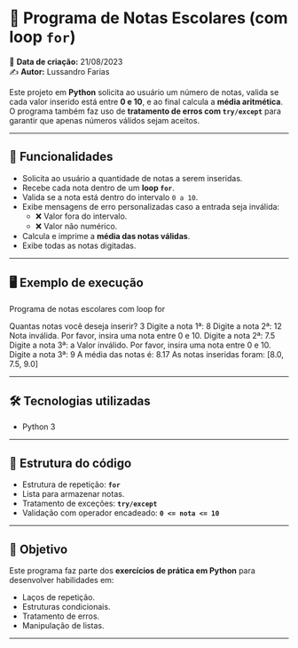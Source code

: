 # 📘 Programa de Notas Escolares (com loop `for`)

📅 **Data de criação:** 21/08/2023  
✍️ **Autor:** Lussandro Farias  

Este projeto em **Python** solicita ao usuário um número de notas, valida se cada valor inserido está entre **0 e 10**, e ao final calcula a **média aritmética**.  
O programa também faz uso de **tratamento de erros com `try/except`** para garantir que apenas números válidos sejam aceitos.

---

## 🚀 Funcionalidades
- Solicita ao usuário a quantidade de notas a serem inseridas.
- Recebe cada nota dentro de um **loop `for`**.
- Valida se a nota está dentro do intervalo `0 a 10`.
- Exibe mensagens de erro personalizadas caso a entrada seja inválida:
  - ❌ Valor fora do intervalo.
  - ❌ Valor não numérico.
- Calcula e imprime a **média das notas válidas**.
- Exibe todas as notas digitadas.

---

## 🖥️ Exemplo de execução

Programa de notas escolares com loop for

Quantas notas você deseja inserir? 3
Digite a nota 1ª: 8
Digite a nota 2ª: 12
Nota inválida. Por favor, insira uma nota entre 0 e 10.
Digite a nota 2ª: 7.5
Digite a nota 3ª: a
Valor inválido. Por favor, insira uma nota entre 0 e 10.
Digite a nota 3ª: 9
A média das notas é: 8.17
As notas inseridas foram: [8.0, 7.5, 9.0]


---

## 🛠️ Tecnologias utilizadas
- Python 3

---

## 📂 Estrutura do código
- Estrutura de repetição: **`for`**
- Lista para armazenar notas.
- Tratamento de exceções: **`try/except`**
- Validação com operador encadeado: **`0 <= nota <= 10`**

---

## 📌 Objetivo
Este programa faz parte dos **exercícios de prática em Python** para desenvolver habilidades em:
- Laços de repetição.
- Estruturas condicionais.
- Tratamento de erros.
- Manipulação de listas.

---

